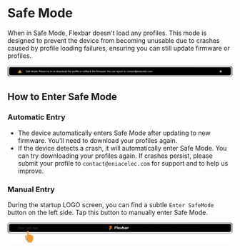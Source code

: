 # Safe Mode

When in Safe Mode, Flexbar doesn't load any profiles. This mode is designed to prevent the device from becoming unusable due to crashes caused by profile loading failures, ensuring you can still update firmware or profiles.

![1743991410209](image/safemode/1743991410209.png)

## How to Enter Safe Mode

### Automatic Entry

- The device automatically enters Safe Mode after updating to new firmware. You'll need to download your profiles again.
- If the device detects a crash, it will automatically enter Safe Mode. You can try downloading your profiles again. If crashes persist, please submit your profile to `contact@eniacelec.com` for support and to help us improve.

### Manual Entry

During the startup LOGO screen, you can find a subtle `Enter SafeMode` button on the left side. Tap this button to manually enter Safe Mode.

![1743991368473](image/safemode/1743991368473.png)
